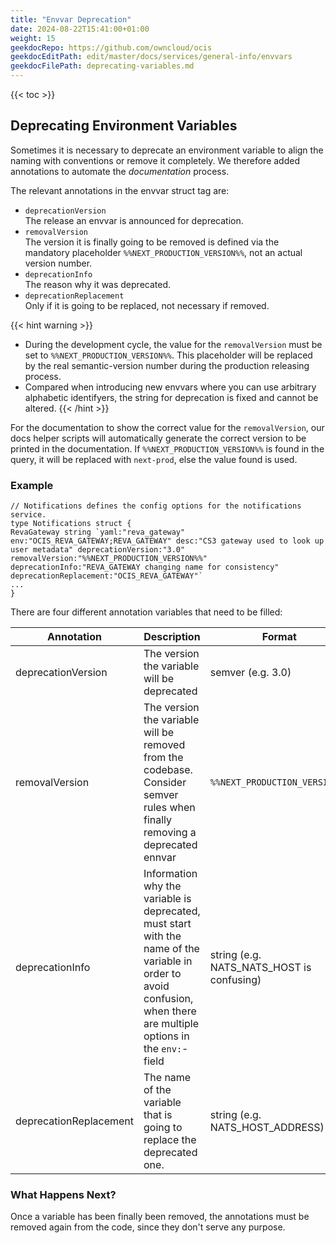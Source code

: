 ```yaml
---
title: "Envvar Deprecation"
date: 2024-08-22T15:41:00+01:00
weight: 15
geekdocRepo: https://github.com/owncloud/ocis
geekdocEditPath: edit/master/docs/services/general-info/envvars
geekdocFilePath: deprecating-variables.md
---
```


{{< toc >}}

## Deprecating Environment Variables

Sometimes it is necessary to deprecate an environment variable to align the naming with conventions or remove it completely. We therefore added annotations to automate the *documentation* process.

The relevant annotations in the envvar struct tag are:

* `deprecationVersion`\
  The release an envvar is announced for deprecation.
* `removalVersion`\
  The version it is finally going to be removed is defined via the mandatory placeholder `%%NEXT_PRODUCTION_VERSION%%`, not an actual version number.
* `deprecationInfo`\
  The reason why it was deprecated.
* `deprecationReplacement`\
  Only if it is going to be replaced, not necessary if removed.

{{< hint warning >}}
* During the development cycle, the value for the `removalVersion` must be set to `%%NEXT_PRODUCTION_VERSION%%`. This placeholder will be replaced by the real semantic-version number during the production releasing process.
* Compared when introducing new envvars where you can use arbitrary alphabetic identifyers, the string for deprecation is fixed and cannot be altered.
{{< /hint >}}

For the documentation to show the correct value for the `removalVersion`, our docs helper scripts will automatically generate the correct version to be printed in the documentation. If `%%NEXT_PRODUCTION_VERSION%%` is found in the query, it will be replaced with `next-prod`, else the value found is used.

### Example

```golang
// Notifications defines the config options for the notifications service.
type Notifications struct {
RevaGateway string `yaml:"reva_gateway" env:"OCIS_REVA_GATEWAY;REVA_GATEWAY" desc:"CS3 gateway used to look up user metadata" deprecationVersion:"3.0" removalVersion:"%%NEXT_PRODUCTION_VERSION%%" deprecationInfo:"REVA_GATEWAY changing name for consistency" deprecationReplacement:"OCIS_REVA_GATEWAY"`
...
}
```

There are four different annotation variables that need to be filled:

| Annotation |Description| Format|
|---|---|---|
| deprecationVersion | The version the variable will be deprecated | semver (e.g. 3.0)|
| removalVersion | The version the variable will be removed from the codebase. Consider semver rules when finally removing a deprecated ennvar | `%%NEXT_PRODUCTION_VERSION%%` |
| deprecationInfo | Information why the variable is deprecated, must start with the name of the variable in order to avoid confusion, when there are multiple options in the `env:`-field | string (e.g. NATS_NATS_HOST is confusing) |
| deprecationReplacement | The name of the variable that is going to replace the deprecated one.| string (e.g. NATS_HOST_ADDRESS) |

### What Happens Next?

Once a variable has been finally been removed, the annotations must be removed again from the code, since they don't serve any purpose.
